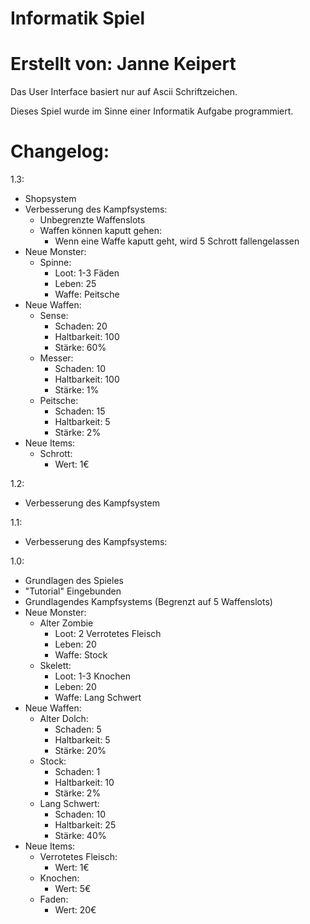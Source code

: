# Informatik Spiel

# Erstellt von: Janne Keipert

Das User Interface basiert nur auf Ascii Schriftzeichen.

Dieses Spiel wurde im Sinne einer Informatik Aufgabe  programmiert.

# Changelog: 

1.3:
  - Shopsystem
  - Verbesserung des Kampfsystems:
    - Unbegrenzte Waffenslots
    - Waffen können kaputt gehen:
      - Wenn eine Waffe kaputt geht, wird 5 Schrott fallengelassen
  - Neue Monster:
    - Spinne: 
      - Loot: 1-3 Fäden
      - Leben: 25
      - Waffe: Peitsche
  - Neue Waffen:
    - Sense:  
      - Schaden: 20
      - Haltbarkeit: 100
      - Stärke: 60%
    - Messer:
      - Schaden: 10
      - Haltbarkeit: 100
      - Stärke: 1%
    - Peitsche:
      - Schaden: 15
      - Haltbarkeit: 5
      - Stärke: 2%
  - Neue Items:
    - Schrott:
      - Wert: 1€

1.2:
  - Verbesserung des Kampfsystem
 
1.1: 
  - Verbesserung des Kampfsystems:
      

1.0:
  - Grundlagen des Spieles
  - "Tutorial" Eingebunden
  - Grundlagendes Kampfsystems (Begrenzt auf 5 Waffenslots)
  - Neue Monster: 
    - Alter Zombie
      - Loot: 2 Verrotetes Fleisch
      - Leben: 20 
      - Waffe: Stock
    - Skelett:
      - Loot: 1-3 Knochen
      - Leben: 20
      - Waffe: Lang Schwert
  - Neue Waffen: 
    - Alter Dolch:
      - Schaden: 5
      - Haltbarkeit: 5
      - Stärke: 20%
    - Stock:
      - Schaden: 1
      - Haltbarkeit: 10
      - Stärke: 2%
    - Lang Schwert:
      - Schaden: 10
      - Haltbarkeit: 25
      - Stärke: 40%
  - Neue Items:
    - Verrotetes Fleisch: 
      - Wert: 1€
    - Knochen: 
      - Wert: 5€
    - Faden: 
      - Wert: 20€
